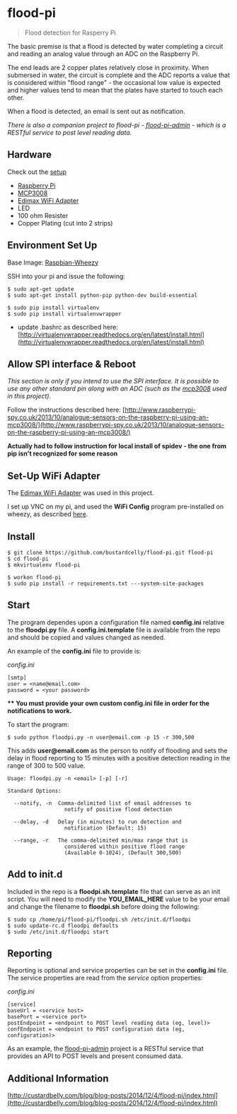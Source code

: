 flood-pi
========
> Flood detection for Rasperry Pi

The basic premise is that a flood is detected by water completing a circuit and reading an analog value through an ADC on the Raspberry Pi. 

The end leads are 2 copper plates relatively close in proximity. When submersed in water, the circuit is complete and the ADC reports a value that is considered within "flood range" - the occasional low value is expected and higher values tend to mean that the plates have started to touch each other.

When a flood is detected, an email is sent out as notification.

_There is also a companion project to flood-pi - [flood-pi-admin](https://github.com/bustardcelly/flood-pi-admin) - which is a RESTful service to post level reading data._

Hardware
---
Check out the [setup](https://github.com/bustardcelly/flood-pi/blob/master/docs/flood-pi.png)

* [Raspberry Pi](http://www.raspberrypi.org/)
* [MCP3008](https://www.adafruit.com/products/856)
* [Edimax WiFi Adapter](http://www.edimax.com/edimax/merchandise/merchandise_detail/data/edimax/global/wireless_adapters_n150/ew-7811un)
* LED
* 100 ohm Resister
* Copper Plating (cut into 2 strips)

Environment Set Up
---
Base Image: [Raspbian-Wheezy](http://www.raspberrypi.org/downloads/)

SSH into your pi and issue the following:

```
$ sudo apt-get update
$ sudo apt-get install python-pip python-dev build-essential

$ sudo pip install virtualenv
$ sudo pip install virtualenvwrapper
```
- update .bashrc as described here: [http://virtualenvwrapper.readthedocs.org/en/latest/install.html](http://virtualenvwrapper.readthedocs.org/en/latest/install.html)

Allow SPI interface & Reboot
---
_This section is only if you intend to use the SPI interface. It is possible to use any other standard pin along with an ADC (such as the [mcp3008](https://www.adafruit.com/products/856) used in this project)._

Follow the instructions described here: [http://www.raspberrypi-spy.co.uk/2013/10/analogue-sensors-on-the-raspberry-pi-using-an-mcp3008/](http://www.raspberrypi-spy.co.uk/2013/10/analogue-sensors-on-the-raspberry-pi-using-an-mcp3008/)

__Actually had to follow instruction for local install of spidev - the one from pip isn't recognized for some reason__

Set-Up WiFi Adapter
---
The [Edimax WiFi Adapter](http://www.edimax.com/edimax/merchandise/merchandise_detail/data/edimax/global/wireless_adapters_n150/ew-7811un) was used in this project.

I set up VNC on my pi, and used the __WiFi Config__ program pre-installed on wheezy, as described [here](https://learn.adafruit.com/adafruits-raspberry-pi-lesson-3-network-setup/setting-up-wifi-with-raspbian).

Install
---
```
$ git clone https://github.com/bustardcelly/flood-pi.git flood-pi
$ cd flood-pi
$ mkvirtualenv flood-pi

$ workon flood-pi
$ sudo pip install -r requirements.txt ---system-site-packages
```

Start
---
The program dependes upon a configuration file named __config.ini__ relative to the __floodpi.py__ file. A __config.ini.template__ file is available from the repo and should be copied and values changed as needed.

An example of the __config.ini__ file to provide is:

_config.ini_
```
[smtp]
user = <name@email.com>
password = <your password>
```
__** You must provide your own custom config.ini file in order for the notifications to work.__

To start the program:

```
$ sudo python floodpi.py -n user@email.com -p 15 -r 300,500
```

This adds __user@email.com__ as the person to notify of flooding and sets the delay in flood reporting to 15 minutes with a positive detection reading in the range of 300 to 500 value.

```
Usage: floodpi.py -n <email> [-p] [-r]

Standard Options:

  --notify, -n  Comma-delimited list of email addresses to 
                  notify of positive flood detection

  --delay, -d   Delay (in minutes) to run detection and 
                  notification (Default: 15)

  --range, -r   The comma-delimited min/max range that is 
                  considered within positive flood range 
                  (Available 0-1024), (Default 300,500)
```

Add to init.d
---
Included in the repo is a __floodpi.sh.template__ file that can serve as an init script. You will need to modify the __YOU_EMAIL_HERE__ value to be your email and change the filename to __floodpi.sh__ before doing the following:

```
$ sudo cp /home/pi/flood-pi/floodpi.sh /etc/init.d/floodpi
$ sudo update-rc.d floodpi defaults
$ sudo /etc/init.d/floodpi start
```

Reporting
---
Reporting is optional and service properties can be set in the __config.ini__ file. The service properties are read from the _service_ option properties:

_config.ini_
```
[service]
baseUrl = <service host>
basePort = <service port>
postEndpoint = <endpoint to POST level reading data (eg, level)>
confEndpoint = <endpoint to POST configuration data (eg, configuration)>
```

As an example, the [flood-pi-admin](https://github.com/bustardcelly/flood-pi-admin) project is a RESTful service that provides an API to POST levels and present consumed data.

Additional Information
---
[http://custardbelly.com/blog/blog-posts/2014/12/4/flood-pi/index.html](http://custardbelly.com/blog/blog-posts/2014/12/4/flood-pi/index.html)
